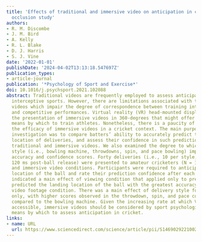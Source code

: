 ```yaml
---
title: 'Effects of traditional and immersive video on anticipation in cricket: A temporal
  occlusion study'
authors:
- R. M. Discombe
- J. M. Bird
- A. Kelly
- R. L. Blake
- D. J. Harris
- S. J. Vine
date: '2022-01-01'
publishDate: '2024-04-02T13:13:18.547697Z'
publication_types:
- article-journal
publication: '*Psychology of Sport and Exercise*'
doi: 10.1016/j.psychsport.2021.102088
abstract: Traditional videos are frequently employed to assess anticipation within
  interceptive sports. However, there are limitations associated with traditional
  videos which impair the degree of correspondence between training interventions
  and competitive performances. Virtual reality (VR) head-mounted displays allow for
  the presentation of immersive videos in 360-degrees that might offer a more effective
  means by which to train athletes. Nonetheless, there is a paucity of research examining
  the efficacy of immersive videos in a cricket context. The main purpose of the present
  investigation was to compare batters’ ability to accurately predict the landing
  location of deliveries, and assess their confidence in such predictions, when viewing
  traditional and immersive videos. We also examined the degree to which delivery
  style (i.e., bowling machine, throwdowns, spin, and pace bowling) impacted prediction
  accuracy and confidence scores. Forty deliveries (i.e., 10 per style; occluded at
  120 ms post-ball release) were presented to amateur cricketers (N = 18) in traditional
  and immersive video conditions. Participants were required to anticipate the landing
  location of the ball and rate their prediction confidence after each delivery. Analyses
  indicated a main effect of viewing condition that applied only to prediction. Participants
  predicted the landing location of the ball with the greatest accuracy in the immersive
  video footage condition. There was a main effect of delivery style for confidence
  only, with higher scores observed in the throwdown, spin, and pace conditions, when
  compared to the bowling machine. Given the increasing rate at which VR is becoming
  accessible, immersive videos should be considered by sport psychologists as an effective
  means by which to assess anticipation in cricket.
links:
- name: URL
  url: https://www.sciencedirect.com/science/article/pii/S1469029221002065
---
```

